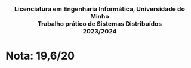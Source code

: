 <h3 align="center">Licenciatura em Engenharia Informática, Universidade do Minho <br> Trabalho prático de Sistemas Distribuídos <br> 2023/2024 </h3>

# Nota: 19,6/20
